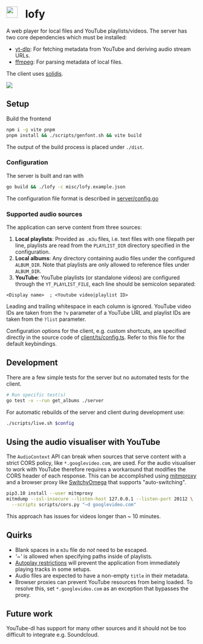 # <img width=30px height=30px src="https://i.imgur.com/4OCZymB.png">&nbsp;&nbsp; lofy
A web player for local files and YouTube playlists/videos.
The server has two core dependencies which must be installed:
* [yt-dlp](https://github.com/yt-dlp/yt-dlp): For fetching metadata from
  YouTube and deriving audio stream URLs.
* [ffmpeg](https://ffmpeg.org/): For parsing metadata of local files.

The client uses [solidjs](https://www.solidjs.com/).

![](/misc/visuals.gif)

## Setup
Build the frontend
```bash
npm i -g vite pnpm
pnpm install && ./scripts/genfont.sh && vite build
```
The output of the build process is placed under `./dist`.

### Configuration
The server is built and ran with
```bash
go build && ./lofy -c misc/lofy.example.json
```
The configuration file format is described in [server/config.go](/server/config.go)

### Supported audio sources
The application can serve content from three sources:

1. __Local playlists__: Provided as `.m3u` files, i.e. text files with one
   filepath per line, playlists are read from the `PLAYLIST_DIR` directory
   specified in the configuration.
2. __Local albums__: Any directory containing audio files under the configured
   `ALBUM_DIR`. Note that playlists are only allowed to reference files under
   `ALBUM_DIR`.
3. __YouTube__: YouTube playlists (or standalone videos) are configured through
   the `YT_PLAYLIST_FILE`, each line should be semicolon separated:
```
<Display name>  ; <Youtube video|playlist ID>
```

Leading and trailing whitespace in each column is ignored. YouTube video IDs
are taken from the `?v` parameter of a YouTube URL and playlist IDs are taken
from the `?list` parameter.

Configuration options for the client, e.g. custom shortcuts, are specified
directly in the source code of [client/ts/config.ts](/client/ts/config.ts).
Refer to this file for the default keybindings.

## Development
There are a few simple tests for the server but no automated tests for the
client.
```bash
# Run specific test(s)
go test -v --run get_albums ./server
```
For automatic rebuilds of the server and client during development use:
```bash
./scripts/live.sh $config
```

## Using the audio visualiser with YouTube
The `AudioContext` API can break when sources that serve content with a strict
CORS policy, like `*.googlevideo.com`, are used. For the audio visualiser to
work with YouTube therefore requires a workaround that modifies the CORS header
of each response. This can be accomplished using
[mitmproxy](https://github.com/mitmproxy/mitmproxy) and a browser proxy like
[SwitchyOmega](https://github.com/FelisCatus/SwitchyOmega) that supports
"auto-switching".

```bash
pip3.10 install --user mitmproxy
mitmdump --ssl-insecure --listen-host 127.0.0.1 --listen-port 20112 \
  --scripts scripts/cors.py "~d googlevideo.com"
```

This approach has issues for videos longer than ~ 10 minutes.

## Quirks
* Blank spaces in a `m3u` file do _not_ need to be escaped.
* _'~'_ is allowed when specifying paths inside of playlists.
* [Autoplay restrictions](https://developer.mozilla.org/en-US/docs/Web/Media/Autoplay_guide#autoplay_availability)
  will prevent the application from immediately playing tracks in some setups.
* Audio files are expected to have a non-empty `title` in their metadata.
* Browser proxies can prevent YouTube resources from being loaded. To resolve
  this, set `*.googlevideo.com` as an exception that bypasses the proxy.

## Future work
YouTube-dl has support for many other sources and it should not be too
difficult to integrate e.g. Soundcloud.

